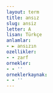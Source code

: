 ```yaml
---
layout: term
title: ansız
slug: ansiz
letter: A
lisan: Türkçe
anlamlar:
- ► ansızın
ozellikler:
- - zarf
ornekler:
- - ''
orneklerkaynak:
- - ''
---
```

